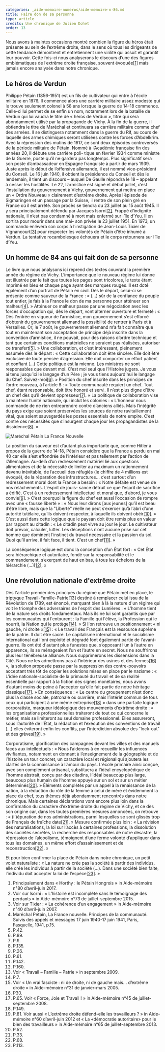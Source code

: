 ```yaml
---
categories: _aide-memoire-numeros/aide-memoire-n-86.md
title: Faire don de sa personne
type: article
credits: Une chronique de Julien Dohet
order: 13
---
```

Nous avons à maintes  occasions  montré combien la figure du héros était présente au sein de  l’extrême  droite,  dans le sens où tous les dirigeants de cette tendance démontrent et entretiennent une virilité qui assoit et garantit leur pouvoir. Cette fois-ci nous analyserons le discours d’une des figures emblématiques de l’extrême droite française, souvent évoquée[[1]](#footnote-1) mais jamais encore analysée dans notre chronique.

## Le héros de Verdun

Philippe Pétain (1856-1951) est un fils de cultivateur qui entre à l’école militaire en 1876. Il commence alors une carrière militaire assez modeste qui le trouve seulement colonel à 58 ans lorsque la guerre de 14-18 commence. Celle-ci lui permet de se enfin un nom, notamment lors de la bataille
 de Verdun qui lui vaudra le titre de « héros de Verdun », titre qui sera abondamment utilisé par la propagande de Vichy. À la fin de la guerre, il obtiendra le titre de Maréchal et continuera sa carrière militaire comme chef des armées. Il se distinguera notamment dans la guerre du Rif, au cours de laquelle des armes chimiques seront utilisées contre les forces d’Abdelkrim. Avec la répression des mutins de 1917, ce sont deux épisodes controversés de la période militaire de Pétain. Nommé à l’Académie française fin des années 20, il débute une carrière poli- tique en février 1934 comme ministre de la Guerre, poste qu’il ne gardera pas longtemps. Plus significatif sera son poste d’ambassadeur en Espagne franquiste à partir de mars 1939. Juste après le début de l’offensive allemande, il est nommé vice-président du Conseil. Le 16 juin 1940, il obtient la présidence du Conseil et dès le lendemain,   il tient un discours – auquel De Gaulle répondra le 18
 – appelant à cesser les hostilités. Le 22, l’armistice est signé et début juillet, c’est l’installation du gouvernement à Vichy, gouvernement qui mettra en place un « Ordre Nouveau » clairement d’extrême droite. Après l’épisode de Sigmaringen et un passage par la Suisse, il rentre de son plein gré en France où il est arrêté. Son procès se tiendra du 23 juillet au 15 août 1945. Il y sera principalement défendu par Jacques Isorni[[2]](#footnote-2). Frappé d’indignité nationale, il n’est pas condamné à mort mais enfermé  sur l’île d’Yeu. Il en sortira pour mourir dans une mai- son privée le 23 juillet 1951. En 1973, un commando enlèvera son corps à l’instigation de Jean-Louis Tixier de Vignancourt[[3]](#footnote-3) pour respecter les volontés de Pétain d’être inhumé à Verdun. La tentative rocambolesque échouera et le corps retournera sur l’île d’Yeu.

## Un homme de 84 ans qui fait don de sa personne

Le livre que nous analysons ici reprend des textes couvrant la première année du régime de Vichy. L’importance que le nouveau régime lui donne est illustrée par le fait que toutes les pages sont tricolores, le texte étant imprimé en bleu et chaque page ayant des marques rouges. Il est doté également d’un portrait de Pétain en civil. Dès le départ, celui-ci se présente comme sauveur de la France :
 « (…) sûr de la confiance du peuple tout entier,  je fais à la France le don de ma personne pour atténuer son malheur[[4]](#footnote-4). » Atténuer ce malheur passe par une négociation avec les forces d’occupation qui, dès le départ, vont alterner ouverture et fermeté : « Dès l’entrée en vigueur de
 l’armistice, mon gouvernement s’est efforcé d’obtenir du
 gouvernement allemand la possibilité de rentrer à Paris et à Versailles. Or, le 7 août, le gouvernement allemand m’a fait connaître que tout en maintenant son acceptation de principe déjà inscrite dans la convention d’armistice, il ne pouvait, pour des raisons d’ordre technique et tant que certaines conditions matérielles ne seraient pas réalisées, autoriser ce transfert[[5]](#footnote-5).  »  Une  collaboration, et c’est intéressant, pleinement assumée dès le départ :
 « Cette collaboration doit être sincère. Elle doit être exclusive de toute pensée d’agression. Elle doit comporter un effort patient et confiant (…) Cette politique est la mienne. Les ministres ne sont responsables que devant moi. C’est moi seul que l’Histoire jugera. Je vous ai tenu
 jusqu’ici le langage d’un Père ; je vous tiens aujourd’hui le langage du Chef. Suivez-moi[[6]](#footnote-6). » Position du chef inscrite dans les principes de l’ordre nouveau, à l’article 8 :
 « Toute communauté requiert un chef. Tout chef, étant responsable, doit être honoré et servi. Il n’est plus digne d’être un chef dès qu’il devient oppresseur[[7]](#footnote-7). » La politique de collaboration vise à maintenir l’unité nationale, qui inclut les colonies : « L’honneur nous commande de ne rien entreprendre contre d’anciens alliés. Mais l’intégrité du pays exige que soient préservées les sources de notre ravitaillement vital, que soient sauvegardés les postes essentiels de notre empire. C’est contre ces nécessités que s’insurgent chaque jour les propagandistes de la dissidence[[8]](#footnote-8). »

![Maréchal Pétain La France Nouvelle](/assets/uploads/am-86-la-nouvelle-france-petain.jpg)

La position du sauveur est d’autant plus importante que, comme Hitler à propos de la guerre de 14-18, Pétain considère que la France a perdu en mai 40 car elle s’est effondrée de l’intérieur et pas tellement par l’action de l’Allemagne. Au-delà d’un redressement matériel lié aux questions alimentaires et de la nécessité de limiter au maximum un rationnement devenu inévitable, de l’accueil des réfugiés (le chiffre de 4 millions est évoqué), de la réparation des infrastructures… c’est surtout d’un redressement moral dont la France a besoin : « Notre défaite est venue de nos relâchements. L’esprit de jouis- sance détruit ce que l’esprit de sacrifice a édifié. C’est à un redressement intellectuel et moral que, d’abord, je vous convie[[9]](#footnote-9). » C’est pourquoi la figure du chef est aussi l’occasion de rompre avec une « fausse liberté » : « Nous leur dirons \[aux jeunes] qu’il est beau d’être libre, mais que la "Liberté" réelle ne peut s’exercer qu’à l’abri d’une autorité tutélaire, qu’ils doivent respecter, à laquelle ils doivent obéir[[10]](#footnote-10). » C’est aussi dans cette logique que le paysan doit être remis plus en valeur par rapport au citadin : « Le citadin peut vivre au jour le jour. Le cultivateur doit prévoir, calculer, lutter. Les déceptions n’ont aucune prise sur cet homme que dominent l’instinct du travail nécessaire et la passion du sol. Quoi qu’il arrive, il fait face, il tient. C’est un chef[[11]](#footnote-11). »

La conséquence logique est donc la conception d’un État fort : « Cet État sera hiérarchique et autoritaire, fondé sur la responsabilité et le commandement, s’exerçant de haut en bas, à tous les échelons de la hiérarchie (…)[[12]](#footnote-12). »

## Une révolution nationale d'extrême droite

Dès l'article premier des principes du régime que Pétain met en place, le triptyque Travail-Famille-Patrie[[13]](#footnote-13) destiné à remplacer celui issu de la Révolution de 1789, est énoncé, marquant bien à là la nature d'un régime qui voit le triomphe des adversaires de l'esprit des Lumières : « L'homme tient de la nature ses droits fondamentaux. Mais ils ne lui sont garantis que par les communautés qui l'entourent : la Famille qui l'élève, la Profession qui le nourrit, la Nation qui le protège[[14]](#footnote-14). » Si l'on retrouve un positionnement « ni gauche, ni droite »[[15]](#footnote-15) : « Le travail des Français est la ressource suprême de la patrie. Il doit être sacré. Le capitalisme international et le socialisme international qui l'ont exploité et dégradé font également partie de l'avant-guerre. Ils ont été d'autant plus funestes que, s’opposant l’un à l’autre en apparence, ils se ménageaient l’un et l’autre en secret. Nous ne souffrirons plus leur ténébreuse alliance. Nous supprimerons les dissensions dans la Cité. Nous ne  les admettrons pas à l’intérieur des usines et des fermes[[16]](#footnote-16) », la solution proposée passe par la suppression des contre-pouvoirs acceptant très tôt de copier les solutions mises en place par le nazisme : « L’idée nationale-socialiste de la primauté du travail et de sa réalité essentielle par rapport  à la fiction des signes monétaires, nous avons d’autant moins de peine à l’accepter qu’elle fait partie de notre héritage classique[[17]](#footnote-17). » En conséquence : « Le centre du groupement n’est donc plus la classe sociale, patronale ou ouvrière, mais l’intérêt commun de tous ceux qui participent à une même entreprise[[18]](#footnote-18) » dans une parfaite logique corporatiste, marqueur idéologique des mouvements d’extrême droite : « les organisations professionnelles traiteront de tout ce qui concerne le métier, mais se limiteront au seul domaine professionnel. Elles assureront, sous l’autorité de l’État, la rédaction et l’exécution des conventions de travail (…) elles éviteront enfin les conflits, par l’interdiction absolue des "lock-out" et des grèves[[19]](#footnote-19). »

Corporatisme, glorification des campagnes devant les villes et des manuels faces aux intellectuels : « Nous l’aiderons à en recueillir les influences vivifiantes, notamment en donnant à l’enseignement de la géographie et de l’histoire un tour concret, un caractère local et régional qui ajoutera les clartés de la connaissance à l’amour du pays. L’école primaire ainsi conçue, avec son complément artisanal, substituera à l’idéal encyclopédique de l’homme abstrait, conçu par des citadins, l’idéal beaucoup plus large, beaucoup plus humain de l’homme appuyé sur un sol et sur un métier déterminés[[20]](#footnote-20). » Éléments complétés par un appel à la renaissance de la nation, à   la réduction du rôle de la femme à celui de mère et évidemment la place du chef, tous thèmes déjà abondamment rencontrés dans notre chronique. Mais certaines déclarations vont encore plus loin dans la confirmation du caractère d’extrême droite du régime de Vichy, et ce dès son origine car, dans les toutes premières mesures annoncées, on retrouve : « (l’)épuration de nos administrations, parmi lesquelles se sont glissés trop de Français de fraîche date[[21]](#footnote-21). » Mesure confirmée plus loin : « La révision des naturalisations, la loi sur l’accès à certaines professions, la dissolution des sociétés secrètes, la recherche des responsables de notre désastre, la répression de l’alcoolisme, témoignent d’une ferme volonté d’appliquer dans tous les domaines, un même effort d’assainissement et de reconstruction[[22]](#footnote-22). »

Et pour bien confirmer la place de Pétain dans notre chronique, un petit volet naturaliste : « La nature ne crée pas la société à partir des individus, elle crée les individus à partir de la société (…). Dans une société bien faite, l’individu doit accepter la loi de l’espèce[[23]](#footnote-23). »

1. Principalement dans « Horthy : le Pétain Hongrois » in Aide-mémoire
   n°80  d’avril-juin 2017.
2. Voir sur Isorni : « L’histoire est incomplète sans le témoignage des perdants » in Aide-mémoire n°73 de juillet-septembre 2015.
3. Voir sur Tixier : « La cohérence d’un engagement » in Aide-mémoire
   n°40 d’avril-juin 2007.
4. Maréchal Pétain, La France nouvelle. Principes de la communauté. Suivis des appels et messages 17 juin 1940-17 juin 1941, Paris, Fasquelle, 1941, p.15.
5. P.42.
6. P.89.
7. P.9.
8. P.135.
9. P.26.
10. P.61.
11. P.142.
12. P.160.
13. Voir « Travail – Famille – Patrie » in septembre 2009.
14. P.7.
15. Voir « Un vrai fasciste : ni de droite, ni de gauche mais… d’extrême
    droite » in Aide-mémoire n°31 de janvier-mars 2005.
16. P30.
17. P.65. Voir « Force, Joie et Travail ! » in Aide-mémoire n°45 de juillet-septembre 2008.
18. P.149.
19. P.81. Voir aussi « L’extrême  droite  défend-elle  les  travailleurs  ?  » in Aide-mémoire n°60 d’avril-juin 2012 et « La «démocratie autoritaire» pour le bien des travailleurs » in Aide-mémoire n°65  de juillet-septembre 2013.
20. P.52.
21. P.33.
22. P.68.
23. P.113.
